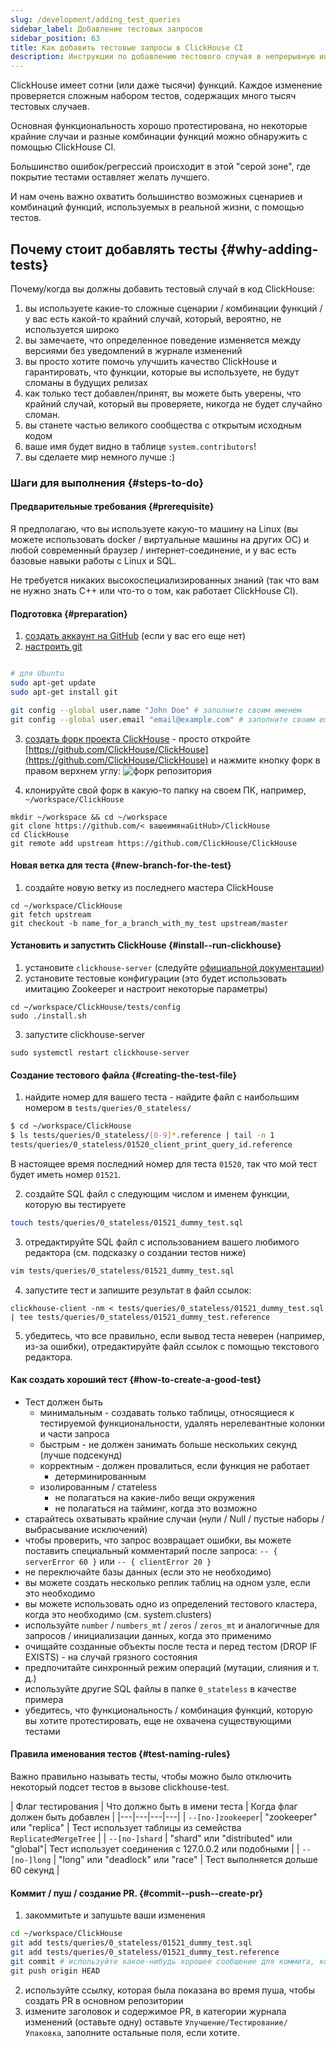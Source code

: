 ```yaml
---
slug: /development/adding_test_queries
sidebar_label: Добавление тестовых запросов
sidebar_position: 63
title: Как добавить тестовые запросы в ClickHouse CI
description: Инструкции по добавлению тестового случая в непрерывную интеграцию ClickHouse
---
```


ClickHouse имеет сотни (или даже тысячи) функций. Каждое изменение проверяется сложным набором тестов, содержащих много тысяч тестовых случаев.

Основная функциональность хорошо протестирована, но некоторые крайние случаи и разные комбинации функций можно обнаружить с помощью ClickHouse CI.

Большинство ошибок/регрессий происходит в этой "серой зоне", где покрытие тестами оставляет желать лучшего.

И нам очень важно охватить большинство возможных сценариев и комбинаций функций, используемых в реальной жизни, с помощью тестов.

## Почему стоит добавлять тесты {#why-adding-tests}

Почему/когда вы должны добавить тестовый случай в код ClickHouse:
1) вы используете какие-то сложные сценарии / комбинации функций / у вас есть какой-то крайний случай, который, вероятно, не используется широко
2) вы замечаете, что определенное поведение изменяется между версиями без уведомлений в журнале изменений
3) вы просто хотите помочь улучшить качество ClickHouse и гарантировать, что функции, которые вы используете, не будут сломаны в будущих релизах
4) как только тест добавлен/принят, вы можете быть уверены, что крайний случай, который вы проверяете, никогда не будет случайно сломан.
5) вы станете частью великого сообщества с открытым исходным кодом
6) ваше имя будет видно в таблице `system.contributors`!
7) вы сделаете мир немного лучше :)

### Шаги для выполнения {#steps-to-do}

#### Предварительные требования {#prerequisite}

Я предполагаю, что вы используете какую-то машину на Linux (вы можете использовать docker / виртуальные машины на других ОС) и любой современный браузер / интернет-соединение, и у вас есть базовые навыки работы с Linux и SQL.

Не требуется никаких высокоспециализированных знаний (так что вам не нужно знать C++ или что-то о том, как работает ClickHouse CI).

#### Подготовка {#preparation}

1) [создать аккаунт на GitHub](https://github.com/join) (если у вас его еще нет)
2) [настроить git](https://docs.github.com/en/free-pro-team@latest/github/getting-started-with-github/set-up-git)
```bash

# для Ubuntu
sudo apt-get update
sudo apt-get install git

git config --global user.name "John Doe" # заполните своим именем
git config --global user.email "email@example.com" # заполните своим email

```
3) [создать форк проекта ClickHouse](https://docs.github.com/en/free-pro-team@latest/github/getting-started-with-github/fork-a-repo) - просто откройте [https://github.com/ClickHouse/ClickHouse](https://github.com/ClickHouse/ClickHouse) и нажмите кнопку форк в правом верхнем углу:
![форк репозитория](https://github-images.s3.amazonaws.com/help/bootcamp/Bootcamp-Fork.png)

4) клонируйте свой форк в какую-то папку на своем ПК, например, `~/workspace/ClickHouse`
```
mkdir ~/workspace && cd ~/workspace
git clone https://github.com/< вашеимянаGitHub>/ClickHouse
cd ClickHouse
git remote add upstream https://github.com/ClickHouse/ClickHouse
```

#### Новая ветка для теста {#new-branch-for-the-test}

1) создайте новую ветку из последнего мастера ClickHouse
```
cd ~/workspace/ClickHouse
git fetch upstream
git checkout -b name_for_a_branch_with_my_test upstream/master
```

#### Установить и запустить ClickHouse {#install--run-clickhouse}

1) установите `clickhouse-server` (следуйте [официальной документации](/getting-started/install))
2) установите тестовые конфигурации (это будет использовать имитацию Zookeeper и настроит некоторые параметры)
```
cd ~/workspace/ClickHouse/tests/config
sudo ./install.sh
```
3) запустите clickhouse-server
```
sudo systemctl restart clickhouse-server
```

#### Создание тестового файла {#creating-the-test-file}

1) найдите номер для вашего теста - найдите файл с наибольшим номером в `tests/queries/0_stateless/`

```sh
$ cd ~/workspace/ClickHouse
$ ls tests/queries/0_stateless/[0-9]*.reference | tail -n 1
tests/queries/0_stateless/01520_client_print_query_id.reference
```
В настоящее время последний номер для теста `01520`, так что мой тест будет иметь номер `01521`.

2) создайте SQL файл с следующим числом и именем функции, которую вы тестируете

```sh
touch tests/queries/0_stateless/01521_dummy_test.sql
```

3) отредактируйте SQL файл с использованием вашего любимого редактора (см. подсказку о создании тестов ниже)
```sh
vim tests/queries/0_stateless/01521_dummy_test.sql
```

4) запустите тест и запишите результат в файл ссылок:
```
clickhouse-client -nm < tests/queries/0_stateless/01521_dummy_test.sql | tee tests/queries/0_stateless/01521_dummy_test.reference
```

5) убедитесь, что все правильно, если вывод теста неверен (например, из-за ошибки), отредактируйте файл ссылок с помощью текстового редактора.

#### Как создать хороший тест {#how-to-create-a-good-test}

- Тест должен быть
	- минимальным - создавать только таблицы, относящиеся к тестируемой функциональности, удалять нерелевантные колонки и части запроса
	- быстрым - не должен занимать больше нескольких секунд (лучше подсекунд)
	- корректным - должен провалиться, если функция не работает
        - детерминированным
	- изолированным / статeless
		- не полагаться на какие-либо вещи окружения
		- не полагаться на тайминг, когда это возможно
- старайтесь охватывать крайние случаи (нули / Null / пустые наборы / выбрасывание исключений)
- чтобы проверить, что запрос возвращает ошибки, вы можете поставить специальный комментарий после запроса: `-- { serverError 60 }` или `-- { clientError 20 }`
- не переключайте базы данных (если это не необходимо)
- вы можете создать несколько реплик таблиц на одном узле, если это необходимо
- вы можете использовать одно из определений тестового кластера, когда это необходимо (см. system.clusters)
- используйте `number` / `numbers_mt` / `zeros` / `zeros_mt` и аналогичные для запросов / инициализации данных, когда это применимо
- очищайте созданные объекты после теста и перед тестом (DROP IF EXISTS) - на случай грязного состояния
- предпочитайте синхронный режим операций (мутации, слияния и т. д.)
- используйте другие SQL файлы в папке `0_stateless` в качестве примера
- убедитесь, что функциональность / комбинация функций, которую вы хотите протестировать, еще не охвачена существующими тестами

#### Правила именования тестов {#test-naming-rules}

Важно правильно называть тесты, чтобы можно было отключить некоторый подсет тестов в вызове clickhouse-test.

| Флаг тестирования | Что должно быть в имени теста | Когда флаг должен быть добавлен |
|---|---|---|---|
| `--[no-]zookeeper`| "zookeeper" или "replica" | Тест использует таблицы из семейства `ReplicatedMergeTree` |
| `--[no-]shard` | "shard" или "distributed" или "global"| Тест использует соединения с 127.0.0.2 или подобными |
| `--[no-]long` | "long" или "deadlock" или "race" | Тест выполняется дольше 60 секунд |

#### Коммит / пуш / создание PR. {#commit--push--create-pr}

1) закоммитьте и запушьте ваши изменения
```sh
cd ~/workspace/ClickHouse
git add tests/queries/0_stateless/01521_dummy_test.sql
git add tests/queries/0_stateless/01521_dummy_test.reference
git commit # используйте какое-нибудь хорошее сообщение для коммита, когда это возможно
git push origin HEAD
```
2) используйте ссылку, которая была показана во время пуша, чтобы создать PR в основном репозитории
3) измените заголовок и содержимое PR, в категории журнала изменений (оставьте одну) оставьте
`Улучшение/Тестирование/Упаковка`, заполните остальные поля, если хотите.
